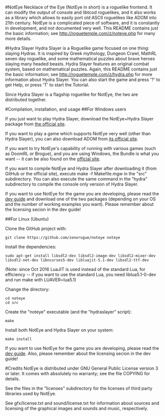 #NotEye
Necklace of the Eye (NotEye in short) is a roguelike frontend. It can
modify the output of console and libtcod roguelikes, and it also works
as a library which allows to easily port old ASCII roguelikes like ADOM 
into 21th century. NotEye is a complicated piece of software, and
it is constantly in development, and not documented very well. This README
contains just the basic information; see http://roguetemple.com/z/noteye.php
for many more details.

#Hydra Slayer
Hydra Slayer is a Roguelike game focused on one thing: slaying Hydras. It
is inspired by Greek mythology, Dungeon Crawl, MathRL seven day roguelike,
and some mathematical puzzles about brave heroes slaying many headed beasts.
Hydra Slayer features an original combat system, based on mathematical
puzzles. Again, this README contains just the basic information; see
http://roguetemple.com/z/hydra.php for more information about Hydra Slayer.
You can also start the game and press '?' to get Help, or press 'T' to
start the Tutorial.

Since Hydra Slayer is a flagship roguelike for NotEye, the two are
distributed together.

#Compilation, installation, and usage
##For Windows users

If you just want to play Hydra Slayer, download the NotEye+Hydra Slayer package
from [the official site](http://www.roguetemple.com/z/noteye/download.php). 

If you want to play a game which supports NotEye very well
(other than Hydra Slayer), you can also download ADOM from [its official site](http://adom.de/).

If you want to try NotEye's capability of running with various games (such as DoomRL
or Brogue), and you are using Windows, the Bundle is what you want -- it can be also
found on the [official site](http://www.roguetemple.com/z/noteye/download.php).

If you want to compile NotEye and Hydra Slayer after downloading it (from GitHub or the
official site), execute 
    make -f Makefile.mgw
in the "src" subdirectory. You can also execute the same command in the "hydra"
subdirectory to compile the console only version of Hydra Slayer.

If you want to use NotEye for the game you are developing, please read the 
[dev guide](http://www.roguetemple.com/z/noteye/dev.php) and download one of the two
packages (depending on your OS and the number of working examples you want). Please
remember about the licensing secion in the dev guide!

##For Linux (Ubuntu)

Clone the GitHub project with:
~~~~
git clone https://github.com/zenorogue/noteye noteye
~~~~

Install the dependencies:
~~~~
sudo apt-get install libsdl2-dev libsdl2-image-dev libsdl2-mixer-dev libsdl2-net-dev libncurses5-dev libluajit-5.1-dev libsdl2-ttf-dev
~~~~

(Note: since Oct 2016 LuaJIT is used instead of the standard Lua, for efficiency -- if you want to
use the standard Lua, you need liblua5.1-0-dev and run make with LUAVER=lua5.1)

Change the directory:
~~~~
cd noteye
cd src
~~~~

Create the "noteye" executable (and the "hydraslayer" script):
~~~~
make
~~~~

Install both NotEye and Hydra Slayer on your system:
~~~~
make install
~~~~

If you want to use NotEye for the game you are developing, please read the 
[dev guide](http://www.roguetemple.com/z/noteye/dev.php). Also, please
remember about the licensing secion in the dev guide!


#Credits
NotEye is distributed under GNU General Public License version 3 or later.
It comes with absolutely no warranty; see the file COPYING for details.

See the files in the "licenses" subdirectory for the licenses of third
party libraries used by NotEye.

See gfx/license.txt and sound/license.txt for information about sources and
licensing of the graphical images and sounds and music, respectively.

